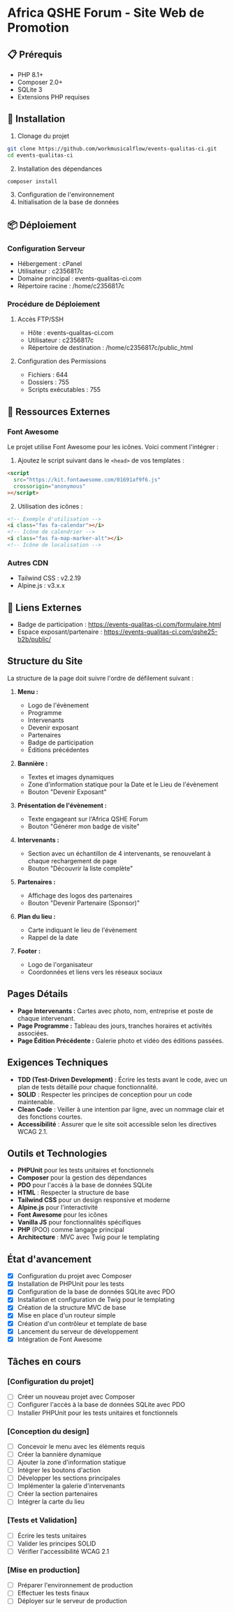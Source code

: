 # Africa QSHE Forum - Site Web de Promotion

## 📋 Prérequis

- PHP 8.1+
- Composer 2.0+
- SQLite 3
- Extensions PHP requises

## 🚀 Installation

1. Clonage du projet

```bash
git clone https://github.com/workmusicalflow/events-qualitas-ci.git
cd events-qualitas-ci
```

2. Installation des dépendances

```bash
composer install
```

3. Configuration de l'environnement
4. Initialisation de la base de données

## 📦 Déploiement

### Configuration Serveur

- Hébergement : cPanel
- Utilisateur : c2356817c
- Domaine principal : events-qualitas-ci.com
- Répertoire racine : /home/c2356817c

### Procédure de Déploiement

1. Accès FTP/SSH

   - Hôte : events-qualitas-ci.com
   - Utilisateur : c2356817c
   - Répertoire de destination : /home/c2356817c/public_html

2. Configuration des Permissions
   - Fichiers : 644
   - Dossiers : 755
   - Scripts exécutables : 755

## 🎨 Ressources Externes

### Font Awesome

Le projet utilise Font Awesome pour les icônes. Voici comment l'intégrer :

1. Ajoutez le script suivant dans le `<head>` de vos templates :

```html
<script
  src="https://kit.fontawesome.com/01691af9f6.js"
  crossorigin="anonymous"
></script>
```

2. Utilisation des icônes :

```html
<!-- Exemple d'utilisation -->
<i class="fas fa-calendar"></i>
<!-- Icône de calendrier -->
<i class="fas fa-map-marker-alt"></i>
<!-- Icône de localisation -->
```

### Autres CDN

- Tailwind CSS : v2.2.19
- Alpine.js : v3.x.x

## 🔗 Liens Externes

- Badge de participation : https://events-qualitas-ci.com/formulaire.html
- Espace exposant/partenaire : https://events-qualitas-ci.com/qshe25-b2b/public/

## Structure du Site

La structure de la page doit suivre l'ordre de défilement suivant :

1. **Menu :**

   - Logo de l'évènement
   - Programme
   - Intervenants
   - Devenir exposant
   - Partenaires
   - Badge de participation
   - Éditions précédentes

2. **Bannière :**

   - Textes et images dynamiques
   - Zone d'information statique pour la Date et le Lieu de l'évènement
   - Bouton "Devenir Exposant"

3. **Présentation de l'évènement :**

   - Texte engageant sur l'Africa QSHE Forum
   - Bouton "Générer mon badge de visite"

4. **Intervenants :**

   - Section avec un échantillon de 4 intervenants, se renouvelant à chaque rechargement de page
   - Bouton "Découvrir la liste complète"

5. **Partenaires :**

   - Affichage des logos des partenaires
   - Bouton "Devenir Partenaire (Sponsor)"

6. **Plan du lieu :**

   - Carte indiquant le lieu de l'évènement
   - Rappel de la date

7. **Footer :**
   - Logo de l'organisateur
   - Coordonnées et liens vers les réseaux sociaux

## Pages Détails

- **Page Intervenants :** Cartes avec photo, nom, entreprise et poste de chaque intervenant.
- **Page Programme :** Tableau des jours, tranches horaires et activités associées.
- **Page Édition Précédente :** Galerie photo et vidéo des éditions passées.

## Exigences Techniques

- **TDD (Test-Driven Development)** : Écrire les tests avant le code, avec un plan de tests détaillé pour chaque fonctionnalité.
- **SOLID** : Respecter les principes de conception pour un code maintenable.
- **Clean Code** : Veiller à une intention par ligne, avec un nommage clair et des fonctions courtes.
- **Accessibilité** : Assurer que le site soit accessible selon les directives WCAG 2.1.

## Outils et Technologies

- **PHPUnit** pour les tests unitaires et fonctionnels
- **Composer** pour la gestion des dépendances
- **PDO** pour l'accès à la base de données SQLite
- **HTML** : Respecter la structure de base
- **Tailwind CSS** pour un design responsive et moderne
- **Alpine.js** pour l'interactivité
- **Font Awesome** pour les icônes
- **Vanilla JS** pour fonctionnalités spécifiques
- **PHP** (POO) comme langage principal
- **Architecture** : MVC avec Twig pour le templating

## État d'avancement

- [x] Configuration du projet avec Composer
- [x] Installation de PHPUnit pour les tests
- [x] Configuration de la base de données SQLite avec PDO
- [x] Installation et configuration de Twig pour le templating
- [x] Création de la structure MVC de base
- [x] Mise en place d'un routeur simple
- [x] Création d'un contrôleur et template de base
- [x] Lancement du serveur de développement
- [x] Intégration de Font Awesome

## Tâches en cours

### [Configuration du projet]

- [ ] Créer un nouveau projet avec Composer
- [ ] Configurer l'accès à la base de données SQLite avec PDO
- [ ] Installer PHPUnit pour les tests unitaires et fonctionnels

### [Conception du design]

- [ ] Concevoir le menu avec les éléments requis
- [ ] Créer la bannière dynamique
- [ ] Ajouter la zone d'information statique
- [ ] Intégrer les boutons d'action
- [ ] Développer les sections principales
- [ ] Implémenter la galerie d'intervenants
- [ ] Créer la section partenaires
- [ ] Intégrer la carte du lieu

### [Tests et Validation]

- [ ] Écrire les tests unitaires
- [ ] Valider les principes SOLID
- [ ] Vérifier l'accessibilité WCAG 2.1

### [Mise en production]

- [ ] Préparer l'environnement de production
- [ ] Effectuer les tests finaux
- [ ] Déployer sur le serveur de production
